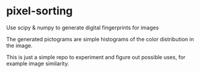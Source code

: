 # pixel-sorting
Use scipy &amp; numpy to generate digital fingerprints for images

The generated pictograms are simple histograms of the color distribution in the image.

This is just a simple repo to experiment and figure out possible uses, for example image similarity.

